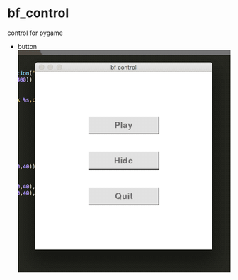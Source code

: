 # bf_control
control for pygame

- button
![time](https://github.com/zhangenter/bf_control/blob/master/11.gif) 
